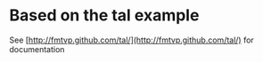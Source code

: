 # Based on the tal example

See [http://fmtvp.github.com/tal/](http://fmtvp.github.com/tal/) for documentation
